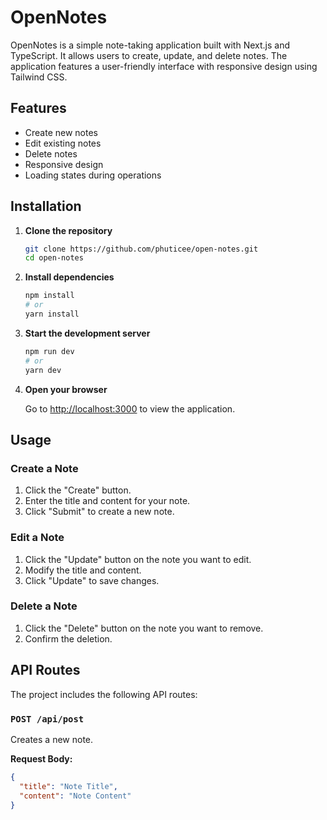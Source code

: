 # OpenNotes

OpenNotes is a simple note-taking application built with Next.js and TypeScript. It allows users to create, update, and delete notes. The application features a user-friendly interface with responsive design using Tailwind CSS.

## Features

- Create new notes
- Edit existing notes
- Delete notes
- Responsive design
- Loading states during operations

## Installation

1. **Clone the repository**

    ```bash
    git clone https://github.com/phuticee/open-notes.git
    cd open-notes
    ```

2. **Install dependencies**

    ```bash
    npm install
    # or
    yarn install
    ```

3. **Start the development server**

    ```bash
    npm run dev
    # or
    yarn dev
    ```

4. **Open your browser**

    Go to [http://localhost:3000](http://localhost:3000) to view the application.

## Usage

### Create a Note

1. Click the "Create" button.
2. Enter the title and content for your note.
3. Click "Submit" to create a new note.

### Edit a Note

1. Click the "Update" button on the note you want to edit.
2. Modify the title and content.
3. Click "Update" to save changes.

### Delete a Note

1. Click the "Delete" button on the note you want to remove.
2. Confirm the deletion.

## API Routes

The project includes the following API routes:

### `POST /api/post`

Creates a new note.

**Request Body:**

```json
{
  "title": "Note Title",
  "content": "Note Content"
}
